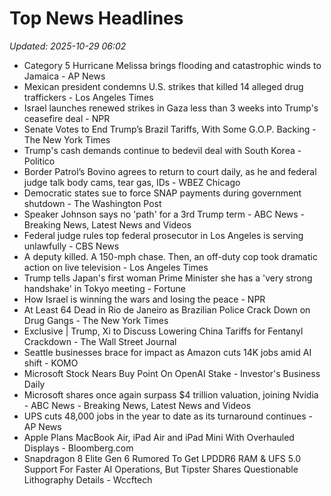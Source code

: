 # Top News Headlines

_Updated: 2025-10-29 06:02_

- Category 5 Hurricane Melissa brings flooding and catastrophic winds to Jamaica - AP News
- Mexican president condemns U.S. strikes that killed 14 alleged drug traffickers - Los Angeles Times
- Israel launches renewed strikes in Gaza less than 3 weeks into Trump's ceasefire deal - NPR
- Senate Votes to End Trump’s Brazil Tariffs, With Some G.O.P. Backing - The New York Times
- Trump's cash demands continue to bedevil deal with South Korea - Politico
- Border Patrol’s Bovino agrees to return to court daily, as he and federal judge talk body cams, tear gas, IDs - WBEZ Chicago
- Democratic states sue to force SNAP payments during government shutdown - The Washington Post
- Speaker Johnson says no 'path' for a 3rd Trump term - ABC News - Breaking News, Latest News and Videos
- Federal judge rules top federal prosecutor in Los Angeles is serving unlawfully - CBS News
- A deputy killed. A 150-mph chase. Then, an off-duty cop took dramatic action on live television - Los Angeles Times
- Trump tells Japan's first woman Prime Minister she has a 'very strong handshake' in Tokyo meeting - Fortune
- How Israel is winning the wars and losing the peace - NPR
- At Least 64 Dead in Rio de Janeiro as Brazilian Police Crack Down on Drug Gangs - The New York Times
- Exclusive | Trump, Xi to Discuss Lowering China Tariffs for Fentanyl Crackdown - The Wall Street Journal
- Seattle businesses brace for impact as Amazon cuts 14K jobs amid AI shift - KOMO
- Microsoft Stock Nears Buy Point On OpenAI Stake - Investor's Business Daily
- Microsoft shares once again surpass $4 trillion valuation, joining Nvidia - ABC News - Breaking News, Latest News and Videos
- UPS cuts 48,000 jobs in the year to date as its turnaround continues - AP News
- Apple Plans MacBook Air, iPad Air and iPad Mini With Overhauled Displays - Bloomberg.com
- Snapdragon 8 Elite Gen 6 Rumored To Get LPDDR6 RAM & UFS 5.0 Support For Faster AI Operations, But Tipster Shares Questionable Lithography Details - Wccftech
